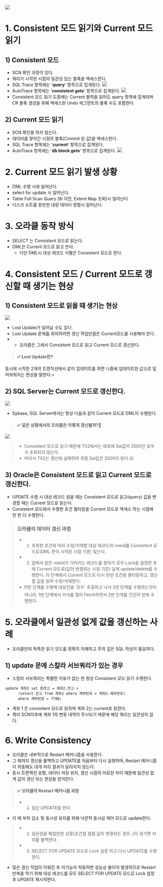 ![](https://velog.velcdn.com/images/yooha9621/post/bb2c197d-e60f-4b9c-9123-3793149d9c17/image.jpeg)
# 1. Consistent 모드 읽기와 Current 모드 읽기
## 1) Consistent 모드
- SCN 확인 과정이 있다.
- 쿼리가 시작된 시점의 일관성 있는 블록을 액세스한다.
- SQL Trace 항목에는 '**query**' 항목으로 집계된다.
![](https://velog.velcdn.com/images/yooha9621/post/68a810c4-de04-47c5-9f49-8ecd7d39d9ad/image.png)
- AutoTrace 항목에는 '**consistent gets**' 항목으로 집계된다.
![](https://velog.velcdn.com/images/yooha9621/post/33b14bdc-c356-42c1-9bd5-4a05638c169a/image.png)
- Consistent 모드 읽기 도중에는 Current 블럭을 읽어도 query 항목에 집계되며 CR 블록 생성을 위해 액세스한 Undo 세그먼트의 블록 수도 포함한다.
## 2) Current 모드 읽기
- SCN 확인을 하지 않는다.
- 데이터를 찾아간 시점의 블록(Commit 된 값)을 액세스한다.
- SQL Trace 항목에는 '**current**' 항목으로 집계된다.
- AutoTrace 항목에는 '**db block gets**' 항목으로 집계된다.
![](https://velog.velcdn.com/images/yooha9621/post/469561b6-9711-415c-afcc-969b955ea240/image.png)

# 2. Current 모드 읽기 발생 상황
- DML 수행 시에 일어난다.
- select for update 시 일어난다.
- Table Full Scan Query (8i 이전, Extent Map 조회)시 일어난다.
- 디스크 소트를 동반한 대량 데이터 정렬시 일어난다.
# 3. 오라클 동작 방식
- SELECT 는 Consistent 모드로 읽는다.
- DML은 Current 모드로 읽고 쓴다.
  - 다만 DML시 대상 레코드 식별은 Consistent 모드로 한다. 
# 4. Consistent 모드 / Current 모드로 갱신할 때 생기는 현상
## 1) Consistent 모드로 읽을 때 생기는 현상
![](https://velog.velcdn.com/images/yooha9621/post/9a68412b-c1b0-4b96-af92-da2a639abba7/image.png)


- Lost Update가 일어날 수도 있다.
- Lost Update 문제를 회피하려면 갱신 작업만큼은 Current모드를 사용해야 한다.
- - 오라클은 그래서 Consistent 모드로 읽고 Current 모드로 갱신한다.
> #### ✅ Lost Update란?
동시에 시작한 2개의 트랜직션에서 같이 업데이트를 하면 나중에 업데이트한 값으로 덮어씌워지는 현상을 말한다.> 

##  2) SQL Server는 Current 모드로 갱신한다.
![](https://velog.velcdn.com/images/yooha9621/post/d9d7a9f4-deb2-4117-8582-0a2d43653740/image.png)


- Sybase, SQL Server에서는 항상 다음과 같이 Current 모드로 DML이 수행된다.
> #### ✅ 같은 상황에서의 오라클은 어떻게 갱신될까?🤔
![](https://velog.velcdn.com/images/yooha9621/post/6de02c16-f263-47ab-a1d9-38c83e6f12a8/image.png)
> - Consistent 모드로 읽기 때문에 TX2에서는 애초에 Sal값이 2000인 로우가 조회되지 않는다.
> - 따라서 TX2는 갱신에 실패하여 최종 Sal값은 2000이 된다.😥
## 3) Oracle은 Consistent 모드로 읽고 Current 모드로 갱신한다.
- UPDATE 수행 시 대상 레코드 읽을 때는 Consistent 모드로 읽고(query) 값을 변경할 때는 Current 모드로 읽는다.
- Consistent 모드에서 수행한 조건 필터링을 Current 모드로 액세스 하는 시점에 한 번 더 수행한다.
> ### 오라클의 데이터 갱신 과정
> - 1. 조회한 조건에 따라 수정/삭제할 대상 레코드의 rowid를  Consistent 모드로(DML 문이 시작된 시점 기준) 찾는다.
> - 2. 앞에서 읽은 rowid가 가리키는 레코드를 찾아가 로우 Lock을 설정한 후에 Current 모드로(값이 변경되는 시점 기준) 실제 update/delete를 수행한다.
이 단계에서 Current 모드로 다시 한번 조건을 필터링하고, 갱신할 값을 읽어 수정/삭제한다.
> - ❗️1번 단계를 수행해 대상건을 '모두' 추출하고 나서 2번 단계를 수행하는것이 아니라, 1번 단계에서 커서를 열어 Fetch하면서 2번 단계를 건건히 반복 수행한다.
# 5. 오라클에서 일관성 없게 값을 갱신하는 사례
  - 오라클만의 독특한 읽기 모드를 정확히 이해하고 주의 깊은 SQL 작성이 필요하다.
##   1) update 문에 스칼라 서브쿼리가 있는 경우
  - 스칼라 서브쿼리는 특별한 이유가 없는 한 항상 Consistent 모드 읽기 수행한다.
  ```
update 계좌2 set 총잔고 = 계좌2.잔고 +
        (select 잔고 from 계좌1 where 계좌번호 = 계좌2.계좌번호)
        where 계좌번호 = 7788;
 ```
 - 계좌 1 은 consistent 모드로 읽히며 계좌 2는  current로 읽힌다.
- 쿼리 SCN이후에 계좌 1의 변동 내역이 무시되기 때문에 해당 쿼리는 일관성이 없다.
# 6. Write Consistency
  - 오라클은 내부적으로 Restart 메커니즘을 사용한다.
  - 그 때까지 갱신을 롤백하고 UPDATE를 처음부터 다시 실행하며, Restart 메커니즘이 작동해도 대개 처리 결과가 달라지지 않는다.
- 동시 트랜잭션 유형, 데이터 저장 위치, 갱신 시점의 미묘한 차이 때문에 일관성 없게 값이 갱신 되는 현상을 방지한다.
> #### ✅ 오라클의 Restart 매커니즘 과정
> - 1. 일단 UPDATE를 한다.
  - 이 때 부하 감소 및 동시성 유지를 위해 낙관적 동시성 제어 모드로 update한다. 
> - 2. 일관성을 해칠만한 상황(조건절 컬럼 값이 변경되는 경우..)이 생기면 처리를 롤백한다.
> - 3. SELECT FOR UPDATE 모드로 Lock 설정 하고 다시 UPDATE를 수행한다.
- 많은 갱신 작업이 이뤄진 후 이기능이 작동하면 성능상 불이익 발생하므로 Restart 반복을 막기 위해 대상 레코드를 모두 SELECT FOR UPDATE 모드로 Lock 설정 후 UPDATE 재시작한다.